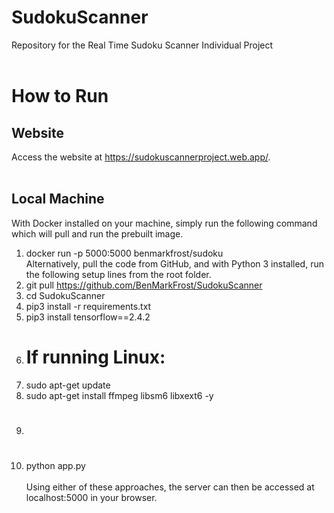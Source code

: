 # SudokuScanner
Repository for the Real Time Sudoku Scanner Individual Project <br/> <br/>

# How to Run
##	Website
Access the website at https://sudokuscannerproject.web.app/. <br/> <br/>
## Local Machine
With Docker installed on your machine, simply run the following command which will pull and run the prebuilt image.
1.	 docker run -p 5000:5000 benmarkfrost/sudoku <br/> 
Alternatively, pull the code from GitHub, and with Python 3 installed, run the following setup lines from the root folder.
1.	git pull https://github.com/BenMarkFrost/SudokuScanner
2.	cd SudokuScanner
3.	pip3 install -r requirements.txt
4.	pip3 install tensorflow==2.4.2
5.	# If running Linux:
6.	sudo apt-get update
7.	sudo apt-get install ffmpeg libsm6 libxext6 -y
8.	#
9.	python app.py <br/> <br/>
Using either of these approaches, the server can then be accessed at localhost:5000 in your browser.
